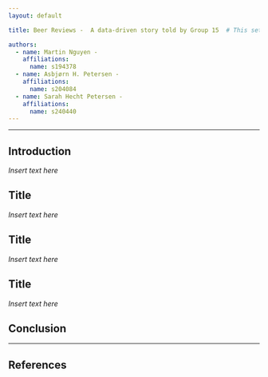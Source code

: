 ```yaml
---
layout: default

title: Beer Reviews -  A data-driven story told by Group 15  # This sets the page-specific title.

authors:
  - name: Martin Nguyen - 
    affiliations:
      name: s194378
  - name: Asbjørn H. Petersen - 
    affiliations:
      name: s204084
  - name: Sarah Hecht Petersen - 
    affiliations:
      name: s240440
---      
```


* * *

## Introduction 
*Insert text here*

## Title
*Insert text here*

## Title
*Insert text here*

## Title
*Insert text here*

## Conclusion

---

## References

